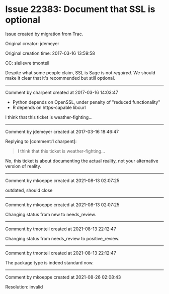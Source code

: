 # Issue 22383: Document that SSL is optional

Issue created by migration from Trac.

Original creator: jdemeyer

Original creation time: 2017-03-16 13:59:58

CC:  slelievre tmonteil

Despite what some people claim, SSL is Sage is not _required_. We should make it clear that it's recommended but still optional.


---

Comment by charpent created at 2017-03-16 14:03:47

* Python depends on OpenSSL, under penalty of "reduced functionality"
* R depends on https-capable libcurl

I think that this ticket is weather-fighting...


---

Comment by jdemeyer created at 2017-03-16 18:46:47

Replying to [comment:1 charpent]:
> I think that this ticket is weather-fighting...

No, this ticket is about documenting the actual reality, not your alternative version of reality.


---

Comment by mkoeppe created at 2021-08-13 02:07:25

outdated, should close


---

Comment by mkoeppe created at 2021-08-13 02:07:25

Changing status from new to needs_review.


---

Comment by tmonteil created at 2021-08-13 22:12:47

Changing status from needs_review to positive_review.


---

Comment by tmonteil created at 2021-08-13 22:12:47

The package type is indeed standard now.


---

Comment by mkoeppe created at 2021-08-26 02:08:43

Resolution: invalid
